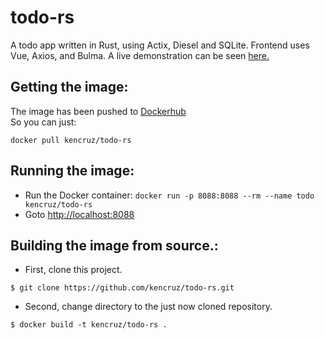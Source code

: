 # todo-rs

A todo app written in Rust, using Actix, Diesel and SQLite. Frontend uses Vue, Axios, and Bulma. A live demonstration can be seen [here.](http://todo.kencruz.ca)

## Getting the image:
The image has been pushed to [Dockerhub](https://hub.docker.com/r/kencruz/todo-rs/)  
So you can just:

```
docker pull kencruz/todo-rs
```
## Running the image:
- Run the Docker container: `docker run -p 8088:8088 --rm --name todo kencruz/todo-rs`
- Goto [http://localhost:8088](http://localhost:8088)

## Building the image from source.:

- First, clone this project.

```
$ git clone https://github.com/kencruz/todo-rs.git
```

- Second, change directory to the just now cloned repository.

```
$ docker build -t kencruz/todo-rs .
```


